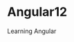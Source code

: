 # Angular12

Learning Angular

<!--
    ng new name : tạo angular
    git clone...: tạo clone github
    git add .
    git commit -m "First commit" : Lưu trữ thay đổi của đầu tiên dữ án
    git push origin main         : push lên nhánh main
 -->
